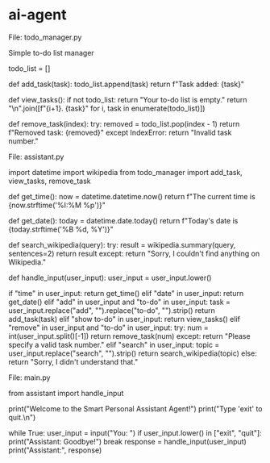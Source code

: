 # ai-agent
File: todo_manager.py

Simple to-do list manager

todo_list = []

def add_task(task): todo_list.append(task) return f"Task added: {task}"

def view_tasks(): if not todo_list: return "Your to-do list is empty." return "\n".join([f"{i+1}. {task}" for i, task in enumerate(todo_list)])

def remove_task(index): try: removed = todo_list.pop(index - 1) return f"Removed task: {removed}" except IndexError: return "Invalid task number."

File: assistant.py

import datetime import wikipedia from todo_manager import add_task, view_tasks, remove_task

def get_time(): now = datetime.datetime.now() return f"The current time is {now.strftime('%I:%M %p')}"

def get_date(): today = datetime.date.today() return f"Today's date is {today.strftime('%B %d, %Y')}"

def search_wikipedia(query): try: result = wikipedia.summary(query, sentences=2) return result except: return "Sorry, I couldn't find anything on Wikipedia."

def handle_input(user_input): user_input = user_input.lower()

if "time" in user_input:
    return get_time()
elif "date" in user_input:
    return get_date()
elif "add" in user_input and "to-do" in user_input:
    task = user_input.replace("add", "").replace("to-do", "").strip()
    return add_task(task)
elif "show to-do" in user_input:
    return view_tasks()
elif "remove" in user_input and "to-do" in user_input:
    try:
        num = int(user_input.split()[-1])
        return remove_task(num)
    except:
        return "Please specify a valid task number."
elif "search" in user_input:
    topic = user_input.replace("search", "").strip()
    return search_wikipedia(topic)
else:
    return "Sorry, I didn't understand that."

File: main.py

from assistant import handle_input

print("Welcome to the Smart Personal Assistant Agent!") print("Type 'exit' to quit.\n")

while True: user_input = input("You: ") if user_input.lower() in ["exit", "quit"]: print("Assistant: Goodbye!") break response = handle_input(user_input) print("Assistant:", response)
